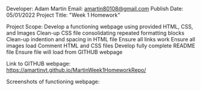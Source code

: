 Developer: Adam Martin
Email: amartin80108@gmail.com
Publish Date: 05/01/2022
Project Title: "Week 1 Homework"

Project Scope: 
    Develop a functioning webpage using provided HTML, CSS, and Images
    Clean-up CSS file consolidating repeated formatting blocks
    Clean-up indention and spacing in HTML file
    Ensure all links work
    Ensure all images load
    Comment HTML and CSS files
    Develop fully complete README file
    Ensure file will load from GITHUB webpage

Link to GITHUB webpage: https://amartinvt.github.io/MartinWeek1HomeworkRepo/

Screenshots of functioning webpage:

